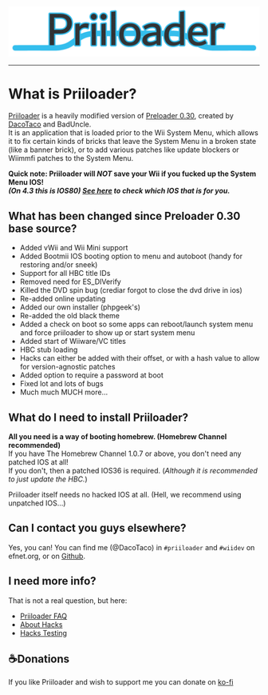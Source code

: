 <p align="center" width="100%">
  <img width="720" alt="fidget spinner" src="https://raw.githubusercontent.com/DacoTaco/priiloader/master/Images/Logo.png">
</p>

---

# What is Priiloader? #

[Priiloader](http://wiibrew.org/wiki/Priiloader) is a heavily modified version of [Preloader 0.30](http://wiibrew.org/wiki/Preloader), created by [DacoTaco](http://wiibrew.org/wiki/User:DacoTaco) and BadUncle.<br>It is an application that is loaded prior to the Wii System Menu, which allows it to fix certain kinds of bricks that leave the System Menu in a broken state (like a banner brick), or to add various patches like update blockers or Wiimmfi patches to the System Menu. 

**Quick note: Priiloader will _NOT_ save your Wii if you fucked up the System Menu IOS!**  
**_(On 4.3 this is IOS80) [See here](http://wiibrew.org/wiki/IOS_History) to check which IOS that is for you._**
## What has been changed since Preloader 0.30 base source? #

  * Added vWii and Wii Mini support
  * Added Bootmii IOS booting option to menu and autoboot (handy for restoring and/or sneek)
  * Support for all HBC title IDs
  * Removed need for ES\_DIVerify
  * Killed the DVD spin bug (crediar forgot to close the dvd drive in ios)
  * Re-added online updating
  * Added our own installer (phpgeek's)
  * Re-added the old black theme
  * Added a check on boot so some apps can reboot/launch system menu and force priiloader to show up or start system menu
  * Added start of Wiiware/VC titles
  * HBC stub loading 
  * Hacks can either be added with their offset, or with a hash value to allow for version-agnostic patches
  * Added option to require a password at boot
  * Fixed lot and lots of bugs
  * Much much MUCH more...


## What do I need to install Priiloader? #

**All you need is a way of booting homebrew. (Homebrew Channel recommended)**  
If you have The Homebrew Channel 1.0.7 or above, you don't need any patched IOS at all!  
If you don't, then a patched IOS36 is required. (*Although it is recommended to just update the HBC.*)

Priiloader itself needs no hacked IOS at all. (Hell, we recommend using unpatched IOS...)

## Can I contact you guys elsewhere? #
Yes, you can! You can find me (@DacoTaco) in `#priiloader` and `#wiidev` on efnet.org, or on [Github](https://github.com/DacoTaco). 

## I need more info?
That is not a real question, but here:
* [Priiloader FAQ](./docs/FAQ.md)
* [About Hacks](./docs/HACKS.md)
* [Hacks Testing](https://github.com/DacoTaco/priiloader/discussions/354)

## ☕Donations
If you like Priiloader and wish to support me you can donate on [ko-fi](https://ko-fi.com/dacotaco)
